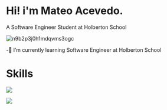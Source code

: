 Hi! i'm Mateo Acevedo.
=============

A Software Engineer Student at Holberton School


![n9b2p3j0h1mdqvms3ogc](https://user-images.githubusercontent.com/98199846/179628983-a1986ceb-aa01-4bd5-b0fa-38263235b5a6.gif)

-🌱 I’m currently learning Software Engineer at Holberton School

Skills
=============
![](https://cdn-icons-png.flaticon.com/512/732/732212.png)

[![](https://w7.pngwing.com/pngs/280/352/png-transparent-computer-icons-github-social-media-github-mammal-cat-like-mammal-carnivoran.png)](https://github.com/TEOACEVEDO)
